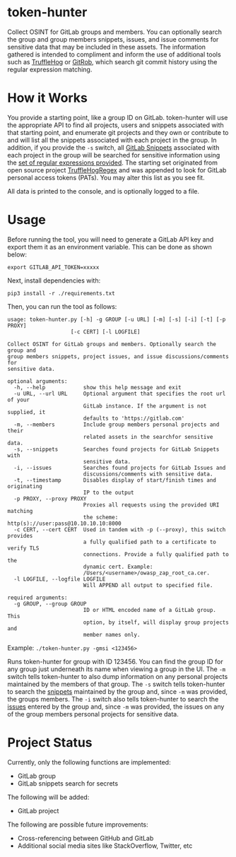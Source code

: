 # token-hunter

Collect OSINT for GitLab groups and members. You can optionally search the group and
group members snippets, issues, and issue comments for sensitive data that may be included in these assets. 
The information gathered is intended to compliment and inform the use of additional tools such as [TruffleHog](https://github.com/dxa4481/truffleHog) or [GitRob](https://github.com/michenriksen/gitrob), which search git commit history using the regular expression matching.

# How it Works

You provide a starting point, like a group ID on GitLab. token-hunter will use the appropriate API to find all projects, 
users and snippets associated with that starting point, and enumerate git projects and they own or contribute to and 
will list all the snippets associated with each project in the group. In addition, if you provide the `-s` switch, all
[GitLab Snippets](https://docs.gitlab.com/ee/user/snippets.html) associated with each project in the group will be 
searched for sensitive information using the [set of regular expressions provided](./regexes.json). The starting set 
originated from open source project [TruffleHogRegex](https://github.com/dxa4481/truffleHogRegexes) and was 
appended to look for GitLab personal access tokens (PATs). You may alter this list as you see fit.

All data is printed to the console, and is optionally logged to a file.

# Usage

Before running the tool, you will need to generate a GitLab API key and export them 
it as an environment variable. This can be done as shown below:

``` 
export GITLAB_API_TOKEN=xxxxx
```

Next, install dependencies with:

``` 
pip3 install -r ./requirements.txt
```

Then, you can run the tool as follows:

``` 
usage: token-hunter.py [-h] -g GROUP [-u URL] [-m] [-s] [-i] [-t] [-p PROXY]
                    [-c CERT] [-l LOGFILE]

Collect OSINT for GitLab groups and members. Optionally search the group and
group members snippets, project issues, and issue discussions/comments for
sensitive data.

optional arguments:
  -h, --help            show this help message and exit
  -u URL, --url URL     Optional argument that specifies the root url of your
                        GitLab instance. If the argument is not supplied, it
                        defaults to 'https://gitlab.com'
  -m, --members         Include group members personal projects and their
                        related assets in the searchfor sensitive data.
  -s, --snippets        Searches found projects for GitLab Snippets with
                        sensitive data.
  -i, --issues          Searches found projects for GitLab Issues and
                        discussions/comments with sensitive data.
  -t, --timestamp       Disables display of start/finish times and originating
                        IP to the output
  -p PROXY, --proxy PROXY
                        Proxies all requests using the provided URI matching
                        the scheme: http(s)://user:pass@10.10.10.10:8000
  -c CERT, --cert CERT  Used in tandem with -p (--proxy), this switch provides
                        a fully qualified path to a certificate to verify TLS
                        connections. Provide a fully qualified path to the
                        dynamic cert. Example:
                        /Users/<username>/owasp_zap_root_ca.cer.
  -l LOGFILE, --logfile LOGFILE
                        Will APPEND all output to specified file.

required arguments:
  -g GROUP, --group GROUP
                        ID or HTML encoded name of a GitLab group. This
                        option, by itself, will display group projects and
                        member names only.
```

Example:  `./token-hunter.py -gmsi <123456>`

Runs token-hunter for group with ID 123456.  You can find the group ID for any group just underneath its name when viewing
a group in the UI.  The `-m` switch tells token-hunter to also dump information on any personal projects maintained by the
 members of that group.  The `-s` switch tells token-hunter to search the 
[snippets](https://docs.gitlab.com/ee/user/snippets.html) maintained by the group and, since `-m` was provided, 
the groups members.  The `-i` switch also tells token-hunter to search the 
[issues](https://docs.gitlab.com/ee/user/project/issues/) entered by the group and, since `-m` was
provided, the issues on any of the group members personal projects for sensitive data.

# Project Status

Currently, only the following functions are implemented:

* GitLab group
* GitLab snippets search for secrets

The following will be added:

* GitLab project

The following are possible future improvements:

* Cross-referencing between GitHub and GitLab
* Additional social media sites like StackOverflow, Twitter, etc